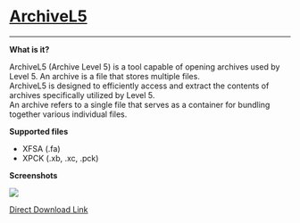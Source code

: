 # [ArchiveL5](https://github.com/Tiniifan/ArchiveL5/releases/latest)
__________________________________________________________________________

**What is it?**

ArchiveL5 (Archive Level 5) is a tool capable of opening archives used by Level 5. An archive is a file that stores multiple files.  
ArchiveL5 is designed to efficiently access and extract the contents of archives specifically utilized by Level 5.   
An archive refers to a single file that serves as a container for bundling together various individual files.

**Supported files**
- XFSA (.fa)
- XPCK (.xb, .xc, .pck) 

**Screenshots**

![](https://i.imgur.com/Dh6IfAd.png)

[Direct Download Link](https://github.com/Tiniifan/ArchiveL5/releases/latest/download/ArchiveL5.zip)
